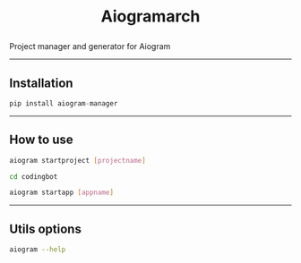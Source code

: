 # <p align="center"> Aiogramarch </p>
Project manager and generator for Aiogram



___

## Installation

``` python
pip install aiogram-manager
```
___

## How to use

``` bash
aiogram startproject [projectname]
```

``` bash
cd codingbot
```

``` bash
aiogram startapp [appname]
```

___

## Utils options

``` bash
aiogram --help
```
